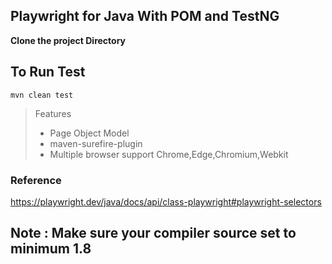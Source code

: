 ## Playwright for Java With POM and TestNG

**Clone the project Directory**

## To Run Test

```
mvn clean test
```

> Features
> - Page Object Model
> - maven-surefire-plugin
> - Multiple browser support Chrome,Edge,Chromium,Webkit

### Reference 

https://playwright.dev/java/docs/api/class-playwright#playwright-selectors


## Note : Make sure your compiler source set to minimum 1.8